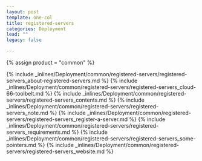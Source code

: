 ```yaml
---
layout: post
template: one-col
title: registered-servers
categories: Deployment
lead: ""
legacy: false

---
```

{% assign product = "common" %}

{% include _inlines/Deployment/common/registered-servers/registered-servers_about-registered-servers.md %}
{% include _inlines/Deployment/common/registered-servers/registered-servers_cloud-66-toolbelt.md %}
{% include _inlines/Deployment/common/registered-servers/registered-servers_contents.md %}
{% include _inlines/Deployment/common/registered-servers/registered-servers_note.md %}
{% include _inlines/Deployment/common/registered-servers/registered-servers_register-a-server.md %}
{% include _inlines/Deployment/common/registered-servers/registered-servers_requirements.md %}
{% include _inlines/Deployment/common/registered-servers/registered-servers_some-pointers.md %}
{% include _inlines/Deployment/common/registered-servers/registered-servers_website.md %}
